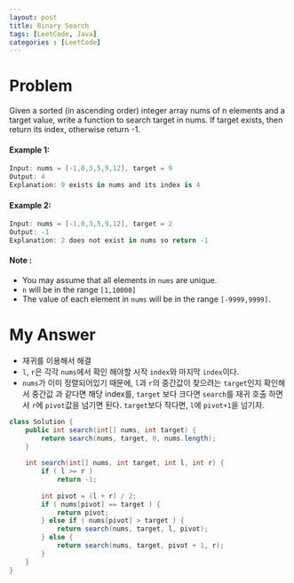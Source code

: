 ```yaml
---
layout: post
title: Binary Search
tags: [LeetCode, Java]
categories : [LeetCode]
---
```


# Problem

Given a sorted (in ascending order) integer array nums of n elements and a target value, write a function to search target in nums. If target exists, then return its index, otherwise return -1.

#### Example 1:

```swift
Input: nums = [-1,0,3,5,9,12], target = 9
Output: 4
Explanation: 9 exists in nums and its index is 4
```

#### Example 2:

```swift
Input: nums = [-1,0,3,5,9,12], target = 2
Output: -1
Explanation: 2 does not exist in nums so return -1
```

#### Note :

* You may assume that all elements in `nums` are unique.
* `n` will be in the range `[1,10000]`
* The value of each element in `nums` will be in the range `[-9999,9999]`.

# My Answer

* 재귀를 이용해서 해결
* `l`, `r`은 각각 `nums`에서 확인 해야할 시작 `index`와 마지막 `index`이다.
* `nums`가 이미 정렬되어있기 때문에, `l`과 `r`의 중간값이 찾으려는 `target`인지 확인해서 중간값 과 같다면 해당 index를, `target` 보다 크다면 `search`를 재귀 호출 하면서 `r`에 `pivot`값을 넘기면 된다. `target`보다 작다면, `l`에 `pivot+1`을 넘기자.

```java
class Solution {
    public int search(int[] nums, int target) {
        return search(nums, target, 0, nums.length);        
    }
    
    int search(int[] nums, int target, int l, int r) {        
        if ( l >= r )
            return -1;
        
        int pivot = (l + r) / 2;
        if ( nums[pivot] == target ) {
            return pivot;
        } else if ( nums[pivot] > target ) {
            return search(nums, target, l, pivot);
        } else {
            return search(nums, target, pivot + 1, r);
        }
    }
}
```

